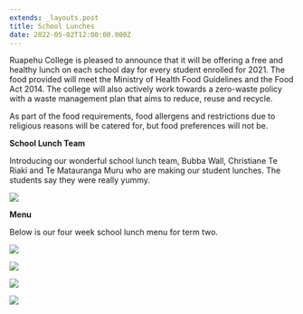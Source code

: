 ```yaml
---
extends: _layouts.post
title: School Lunches
date: 2022-05-02T12:00:00.000Z
---
```

Ruapehu College is pleased to announce that it will be offering a free and healthy lunch on each school day for every student enrolled for 2021. The food provided will meet the Ministry of Health Food Guidelines and the Food Act 2014. The college will also actively work towards a zero-waste policy with a waste management plan that aims to reduce, reuse and recycle.

As part of the food requirements, food allergens and restrictions due to religious reasons will be catered for, but food preferences will not be. 

**School Lunch Team**

Introducing our wonderful school lunch team, Bubba Wall, Christiane Te Riaki and Te Matauranga Muru who are making our student lunches. The students say they were really yummy.

![](https://res.cloudinary.com/ruapehu-college/image/upload/v1620681560/IMG_8649_svs4xm.jpg)

**Menu**

Below is our four week school lunch menu for term two. 

![](https://res.cloudinary.com/ruapehu-college/image/upload/v1651707991/Lunch_1_xhttrl.jpg)

![](https://res.cloudinary.com/ruapehu-college/image/upload/v1651707991/Lunch_2_nlsfm2.jpg)

![](https://res.cloudinary.com/ruapehu-college/image/upload/v1651707991/Lunch_3_x756jh.jpg)

![](https://res.cloudinary.com/ruapehu-college/image/upload/v1651707992/Lunch_4_u0rcdo.jpg)

![]()
